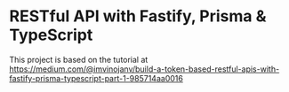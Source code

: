 # RESTful API with Fastify, Prisma & TypeScript

This project is based on the tutorial at https://medium.com/@imvinojanv/build-a-token-based-restful-apis-with-fastify-prisma-typescript-part-1-985714aa0016
